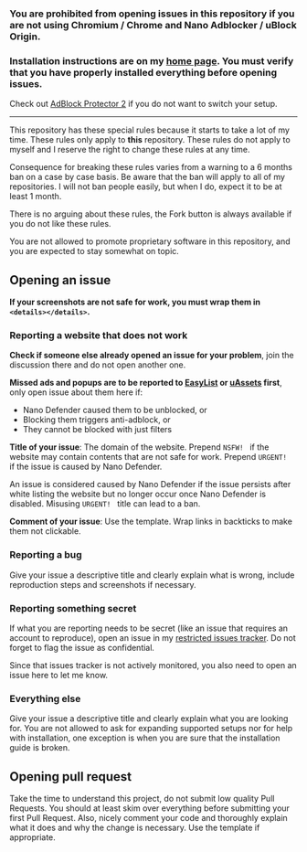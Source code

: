 ### You are prohibited from opening issues in this repository if you are not using Chromium / Chrome and Nano Adblocker / uBlock Origin. 

### Installation instructions are on my [home page](https://jspenguin2017.github.io/uBlockProtector/). You must verify that you have properly installed everything before opening issues. 

Check out [AdBlock Protector 2](https://adblockprotector2.github.io/AdBlockProtector2/) if you do not want to switch your setup. 

---

This repository has these special rules because it starts to take a lot of my time. These rules only 
apply to **this** repository. These rules do not apply to myself and I reserve the right to change these 
rules at any time. 

Consequence for breaking these rules varies from a warning to a 6 months ban on a case by case basis. 
Be aware that the ban will apply to all of my repositories. I will not ban people easily, but when I do, 
expect it to be at least 1 month. 

There is no arguing about these rules, the Fork button is always available if you do not like these rules. 

You are not allowed to promote proprietary software in this repository, and you are expected to stay somewhat on topic. 

## Opening an issue

**If your screenshots are not safe for work, you must wrap them in `<details></details>`.**

### Reporting a website that does not work

**Check if someone else already opened an issue for your problem**, join the discussion there and do not open another one. 

**Missed ads and popups are to be reported to [EasyList](https://forums.lanik.us/) or 
[uAssets](https://github.com/uBlockOrigin/uAssets/issues) first**, 
only open issue about them here if: 
* Nano Defender caused them to be unblocked, or 
* Blocking them triggers anti-adblock, or 
* They cannot be blocked with just filters 

**Title of your issue**: The domain of the website. Prepend `NSFW! ` if the website may contain contents that are not safe for work. 
Prepend `URGENT! ` if the issue is caused by Nano Defender. 

An issue is considered caused by Nano Defender if the issue persists after white listing the website but no longer occur once 
Nano Defender is disabled. Misusing `URGENT! ` title can lead to a ban. 

**Comment of your issue**: Use the template. Wrap links in backticks to make them not clickable. 

### Reporting a bug

Give your issue a descriptive title and clearly explain what is wrong, include reproduction steps and screenshots if necessary. 

### Reporting something secret

If what you are reporting needs to be secret (like an issue that requires an account to reproduce), open an issue in my 
[restricted issues tracker](https://gitlab.com/xuhaiyang1234/uBlockProtectorSecretIssues/issues). Do not forget to flag the 
issue as confidential. 

Since that issues tracker is not actively monitored, you also need to open an issue here to let me know. 

### Everything else

Give your issue a descriptive title and clearly explain what you are looking for. You are not allowed to ask for expanding 
supported setups nor for help with installation, one exception is when you are sure that the installation guide is broken. 

## Opening pull request

Take the time to understand this project, do not submit low quality Pull Requests. You should at least skim over everything 
before submitting your first Pull Request. Also, nicely comment your code and thoroughly explain what it does and why the 
change is necessary. Use the template if appropriate. 
